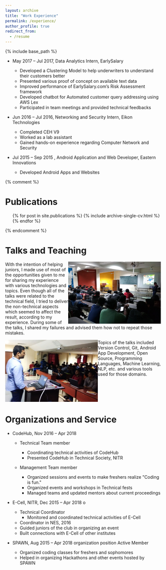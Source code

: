 ```yaml
---
layout: archive
title: "Work Experience"
permalink: /experience/
author_profile: true
redirect_from:
  - /resume
---
```


{% include base_path %}
<!-- Work Experience
======  -->
* May 2017 – Jul 2017, Data Analytics Intern, EarlySalary
  * Developed a Clustering Model to help underwriters to understand their customers better
  * Presented various proof of concept on available text data
  * Improved performance of EarlySalary.com’s Risk Assessment framework
  * Developed chatbot for Automated customer query addressing using AWS Lex
  * Participated in team meetings and provided technical feedbacks

* Jun 2016 – Jul 2016, Networking and Security Intern, Eikon Technologies
  * Completed CEH V9
  * Worked as a lab assistant
  * Gained hands-on experience regarding Computer Network and Security

* Jul 2015 – Sep 2015 , Android Application and Web Developer, Eastern Innovations
  * Developed Android Apps and Websites
  
<!---
Skills
======
* Skill 1
* Skill 2
  * Sub-skill 2.1
  * Sub-skill 2.2
  * Sub-skill 2.3
* Skill 3
--->


{% comment %} 

Publications
======
  <ul>{% for post in site.publications %}
    {% include archive-single-cv.html %}
  {% endfor %}</ul>  
  
{% endcomment %}


Talks and Teaching
======
<!--  <ul>{% for post in site.talks %}
    {% include archive-single-talk-cv.html %}
  {% endfor %}</ul>  ->
<!--    <ul>{% for post in site.teaching %}
    {% include archive-single-cv.html %}
  {% endfor %}</ul>  -->

<div>
  <div>
  <img align="right" src="https://github.com/thepurpleowl/thepurpleowl.github.io/blob/master/images/Talk_1.jpg" height="200"  width="300">

  With the intention of helping juniors, I made use of most of the opportunities given to me for sharing my experience with various technologies and topics. Even though all of the talks were related to the technical field, I tried to deliver the non-technical aspects which seemed to affect the result, according to my experience. During some of the talks, I shared my failures and advised them how not to repeat those mistakes.
  </div>

  <div>
  <img align="left" src="https://github.com/thepurpleowl/thepurpleowl.github.io/blob/master/images/Talk_2.jpg" height="200" width="300">

  Topics of the talks included Version Control, Git, Android App Development, Open Source, Programming Languages, Machine Learning, NLP, etc. and various tools used for those domains.
  </div>
</div>

<br>
<br>
<br>
<br>

Organizations and Service
======
* CodeHub, Nov 2016 – Apr 2018 
  * Technical Team member 
    * Coordinating technical activities of CodeHub
    * Presented CodeHub in Technical Society, NITR

  * Management Team member 
    * Organized sessions and events to make freshers realize "Coding is fun."
    * Organized events and workshops in Technical fests
    * Managed teams and updated mentors about current proceedings
    
* E-Cell, NITR, Dec 2015 – Apr 2018 o
  * Technical Coordinator 
    * Monitored and coordinated technical activities of E-Cell
  * Coordinator in NES, 2016
  * Guided juniors of the club in organizing an event
  * Built connections with E-Cell of other institutes
  
* SPAWN, Aug 2015 – Apr 2018 organization position Active Member
  * Organized coding classes for freshers and sophomores
  * Helped in organizing Hackathons and other events hosted by SPAWN
  
